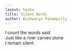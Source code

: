 ```yaml
---
layout: haiku
title: Silent Words
author: Aishwarya Panampilly
---
```


I count the words said<br>
Just like a river carves stone<br>
I remain silent<br>
